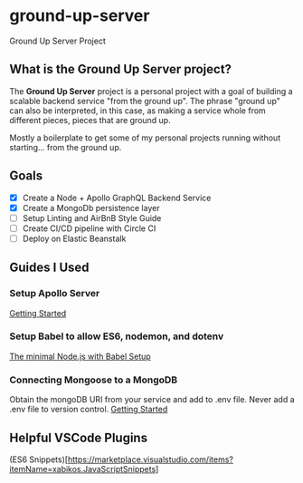 # ground-up-server
Ground Up Server Project

## What is the Ground Up Server project?
The **Ground Up Server** project is a personal project with a goal of building a scalable backend service "from the ground up". The phrase "ground up" can also be interpreted, in this case, as making a service whole from different pieces, pieces that are ground up. 

Mostly a boilerplate to get some of my personal projects running without starting... from the ground up.

## Goals
- [X] Create a Node + Apollo GraphQL Backend Service
- [X] Create a MongoDb persistence layer
- [ ] Setup Linting and AirBnB Style Guide
- [ ] Create CI/CD pipeline with Circle CI
- [ ] Deploy on Elastic Beanstalk

## Guides I Used
### Setup Apollo Server
[Getting Started](https://www.apollographql.com/docs/apollo-server/getting-started/)

### Setup Babel to allow ES6, nodemon, and dotenv
[The minimal Node.js with Babel Setup](https://www.robinwieruch.de/minimal-node-js-babel-setup)

### Connecting Mongoose to a MongoDB
Obtain the mongoDB URI from your service and add to .env file. Never add a .env file to version control.
[Getting Started](https://mongoosejs.com/docs/index.html)

## Helpful VSCode Plugins
(ES6 Snippets)[https://marketplace.visualstudio.com/items?itemName=xabikos.JavaScriptSnippets]